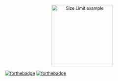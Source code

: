 
<p align="center">
  <img src="https://github.com/PranjalMishra11/Wapco-Linux-Beta/blob/master/Wapco-linux-beta/resources/app/app/images/cf.png" alt="Size Limit example"
       width="200" height="200">
</p>

[![forthebadge](https://forthebadge.com/images/badges/made-with-python.svg)](https://forthebadge.com)
[![forthebadge](https://forthebadge.com/images/badges/uses-html.svg)](https://forthebadge.com)

